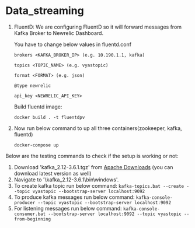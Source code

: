 # **Data_streaming**

1. FluentD: We are configuring FluentD so it will forward messages from Kafka Broker to Newrelic Dashboard.

    You have to change below values in fluentd.conf
    
    ``brokers <KAFKA_BROKER_IP> (e.g. 10.190.1.1, kafka)``
   
    ``topics <TOPIC_NAME> (e.g. vyastopic)``
   
    ``format <FORMAT> (e.g. json)``
    
    ``@type newrelic``
   
    ``api_key <NEWRELIC_API_KEY>``
    
    Build fluentd image:
    
    ``docker build . -t fluentdpv``
    
2. Now run below command to up all three containers(zookeeper, kafka, fluentd)

   ``docker-compose up``


Below are the testing commands to check if the setup is working or not:

1. Download 'kafka_2.12-3.6.1.tgz' from [Apache Downloads](https://kafka.apache.org/downloads) (you can download latest version as well)
2. Navigate to '\kafka_2.12-3.6.1\bin\windows'.
3. To create kafka topic run below command:
   ``kafka-topics.bat --create --topic vyastopic --bootstrap-server localhost:9092``
4. To produce kafka messages run below command:
   ``kafka-console-producer --topic vyastopic --bootstrap-server localhost:9092``
5. For listening messages run below command:
   ``kafka-console-consumer.bat --bootstrap-server localhost:9092 --topic vyastopic --from-beginning``
   
